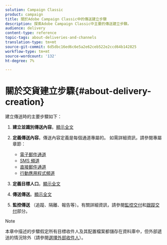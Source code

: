 ```yaml
---
solution: Campaign Classic
product: campaign
title: 關於Adobe Campaign Classic中的傳送建立步驟
description: 探索Adobe Campaign Classic中主要的傳送建立步驟。
audience: delivery
content-type: reference
topic-tags: about-deliveries-and-channels
translation-type: tm+mt
source-git-commit: 6d5dbc16ed6c6e5a2e62ceb522e2ccd64b142825
workflow-type: tm+mt
source-wordcount: '132'
ht-degree: 7%

---
```



# 關於交貨建立步驟{#about-delivery-creation}

建立傳送時的主要步驟如下：

1. **建立並識別傳送內容**。[顯示全文](../../delivery/using/steps-create-and-identify-the-delivery.md)

1. **定義傳送內容**。傳送內容定義是每個通道專屬的。 如需詳細資訊，請參閱專屬章節：

   * [電子郵件通道](../../delivery/using/defining-the-email-content.md)
   * [SMS 頻道](../../delivery/using/sms-channel.md#defining-the-sms-content)
   * [直接郵件通道](../../delivery/using/defining-the-direct-mail-content.md)
   * [行動應用程式頻道](../../delivery/using/about-mobile-app-channel.md)

1. **定義目標人口**。[顯示全文](../../delivery/using/steps-defining-the-target-population.md)

1. **傳送傳送**。[顯示全文](../../delivery/using/steps-sending-the-delivery.md)

1. **監控傳送** （追蹤、隔離、報告等）。有關詳細資訊，請參閱[監控交付](../../delivery/using/about-delivery-monitoring.md)和[跟蹤交付](../../delivery/using/about-message-tracking.md)部分。

>[!NOTE]
>
>本章中描述的步驟假定所有目標收件人及其配置檔案都儲存在資料庫中，但外部遞送的情況除外（請參閱[選擇外部收件人](../../delivery/using/steps-defining-the-target-population.md#selecting-external-recipients)）。
